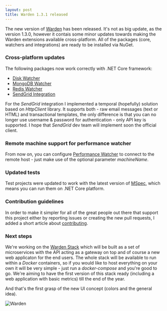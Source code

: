 ```yaml
---
layout: post
title: Warden 1.3.1 released
---
```


The new version of [Warden](https://getwarden.net) has been released. It's not as big update, as the version 1.3.0, however it contais some minor updates towards making the Warden extensions available cross-platform.
All of the packages (core, watchers and integrations) are ready to be installed via NuGet.

### Cross-platform updates

The following packages now work correctly with .NET Core framework:

- [Disk Watcher](https://github.com/warden-stack/Warden/wiki/Watcher-type-Disk)
- [MongoDB Watcher](https://github.com/warden-stack/Warden/wiki/Watcher-type-Redis)
- [Redis Watcher](https://github.com/warden-stack/Warden/wiki/Watcher-type-MongoDB)
- [SendGrid Integration](https://github.com/warden-stack/Warden/wiki/Integration-with-SendGrid)

For the _SendGrid_ integration I implemented a temporal (hopefully) solution based on _HttpClient_ library. It supports both - raw email messages (text or HTML) and transactional templates, the only difference is that you can no longer use username & password for authentication - only API key is supported. I hope that _SendGrid_ dev team will implement soon the official client. 

### Remote machine support for performance watcher

From now on, you can configure [Performance Watcher](https://github.com/warden-stack/Warden/wiki/Watcher-type-Performance) to connect to the remote host - just make use of the optional parameter _machineName_.

### Updated tests

Test projects were updated to work with the latest version of [MSpec](https://github.com/machine/machine.specifications), which means you can run them on .NET Core platform.

### Contribution guidelines

In order to make it simpler for all of the great people out there that support this project either by reporting issues or creating the new pull requests, I added a short article about [contributing](https://github.com/warden-stack/Warden/blob/master/CONTRIBUTING.md).

### Next steps

We're working on the [Warden Stack](https://github.com/warden-stack) which will be built as a set of microservices with the API acting as a gateway on top and of course a new web applicaton for the end users.
The whole stack will be available to run within a _Docker_ containers, so if you would like to host everything on your own it will be very simple - just run a _docker-compose_ and you're good to go.
We're aiming to have the first version of this stack ready (including a web application with basic metrics) till the end of the year.

And that's the first grasp of the new UI concept (colors and the general idea).

![Warden](https://pbs.twimg.com/media/CvTExHEWIAAII92.jpg:large)